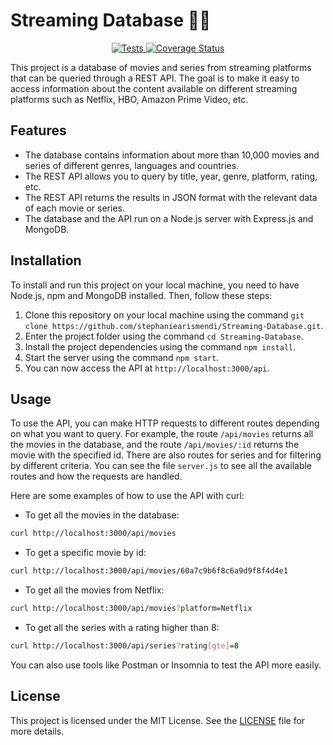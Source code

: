 # Streaming Database 🎥🍿

<p align="center">
    <a href="https://github.com/stephaniearismendi/Streaming-Database/actions/workflows/test.js.yml">
        <img alt="Tests" src="https://github.com/stephaniearismendi/Streaming-Database/actions/workflows/test.js.yml/badge.svg">
    </a>
    <a href='https://coveralls.io/github/stephaniearismendi/Streaming-Database?branch=main'>
        <img src='https://coveralls.io/repos/github/stephaniearismendi/Streaming-Database/badge.svg?branch=main' alt='Coverage Status' /></a>
</p>


This project is a database of movies and series from streaming platforms that can be queried through a REST API. The goal is to make it easy to access information about the content available on different streaming platforms such as Netflix, HBO, Amazon Prime Video, etc.

## Features

- The database contains information about more than 10,000 movies and series of different genres, languages and countries.
- The REST API allows you to query by title, year, genre, platform, rating, etc.
- The REST API returns the results in JSON format with the relevant data of each movie or series.
- The database and the API run on a Node.js server with Express.js and MongoDB.

## Installation

To install and run this project on your local machine, you need to have Node.js, npm and MongoDB installed. Then, follow these steps:

1. Clone this repository on your local machine using the command `git clone https://github.com/stephaniearismendi/Streaming-Database.git`.
2. Enter the project folder using the command `cd Streaming-Database`.
3. Install the project dependencies using the command `npm install`.
4. Start the server using the command `npm start`.
5. You can now access the API at `http://localhost:3000/api`.

## Usage

To use the API, you can make HTTP requests to different routes depending on what you want to query. For example, the route `/api/movies` returns all the movies in the database, and the route `/api/movies/:id` returns the movie with the specified id. There are also routes for series and for filtering by different criteria. You can see the file `server.js` to see all the available routes and how the requests are handled.

Here are some examples of how to use the API with curl:

- To get all the movies in the database:

```bash
curl http://localhost:3000/api/movies
```

- To get a specific movie by id:

```bash
curl http://localhost:3000/api/movies/60a7c9b6f8c6a9d9f8f4d4e1
```

- To get all the movies from Netflix:

```bash
curl http://localhost:3000/api/movies?platform=Netflix
```

- To get all the series with a rating higher than 8:

```bash
curl http://localhost:3000/api/series?rating[gte]=8
```

You can also use tools like Postman or Insomnia to test the API more easily.

## License

This project is licensed under the MIT License. See the [LICENSE](LICENSE) file for more details.

